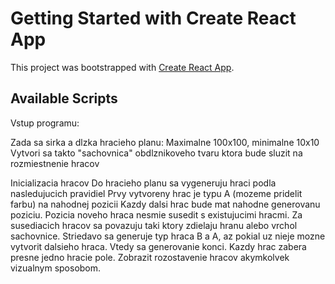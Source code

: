 # Getting Started with Create React App

This project was bootstrapped with [Create React App](https://github.com/facebook/create-react-app).

## Available Scripts

Vstup programu:

Zada sa sirka a dlzka hracieho planu:
  Maximalne 100x100, minimalne 10x10
  Vytvori sa takto "sachovnica" obdlznikoveho tvaru ktora bude sluzit na rozmiestnenie hracov
  
Inicializacia hracov
  Do hracieho planu sa vygeneruju hraci podla nasledujucich pravidiel
    Prvy vytvoreny hrac je typu A (mozeme pridelit farbu) na nahodnej pozicii
    Kazdy dalsi hrac bude mat nahodne generovanu poziciu.
    Pozicia noveho hraca nesmie susedit s existujucimi hracmi. Za susediacich hracov sa povazuju taki ktory zdielaju hranu alebo vrchol sachovnice.
    Striedavo sa generuje typ hraca B a A, az pokial uz nieje mozne vytvorit dalsieho hraca.
    Vtedy sa generovanie konci. 
    Kazdy hrac zabera presne jedno hracie pole. 
    Zobrazit rozostavenie hracov akymkolvek vizualnym sposobom.
